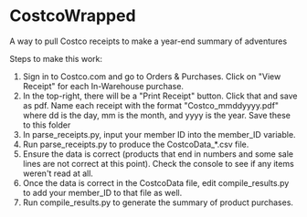 # CostcoWrapped
A way to pull Costco receipts to make a year-end summary of adventures

Steps to make this work:
1. Sign in to Costco.com and go to Orders & Purchases. Click on "View Receipt" for each In-Warehouse purchase.
2. In the top-right, there will be a "Print Receipt" button. Click that and save as pdf. Name each receipt with the format "Costco_mmddyyyy.pdf" where dd is the day, mm is the month, and yyyy is the year. Save these to this folder
3. In parse_receipts.py, input your member ID into the member_ID variable.
4. Run parse_receipts.py to produce the CostcoData_*.csv file.
5. Ensure the data is correct (products that end in numbers and some sale lines are not correct at this point). Check the console to see if any items weren't read at all.
6. Once the data is correct in the CostcoData file, edit compile_results.py to add your member_ID to that file as well.
7. Run compile_results.py to generate the summary of product purchases.
